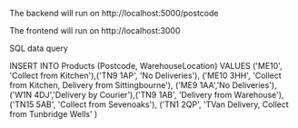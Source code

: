 The backend will run on http://localhost:5000/postcode

The frontend will run on http://localhost:3000



SQL data query 

INSERT INTO Products
(Postcode, WarehouseLocation)
VALUES ('ME10', 'Collect from Kitchen'),('TN9 1AP', 'No Deliveries'), ('ME10 3HH', 'Collect from Kitchen, Delivery from
Sittingbourne'), ('ME9 1AA','No Deliveries'), ('W1N 4DJ','Delivery by Courier'),('TN9 1AB', 'Delivery from Warehouse'),('TN15 5AB', 'Collect from Sevenoaks'), ('TN1 2QP', 'TVan Delivery, Collect from Tunbridge Wells' )